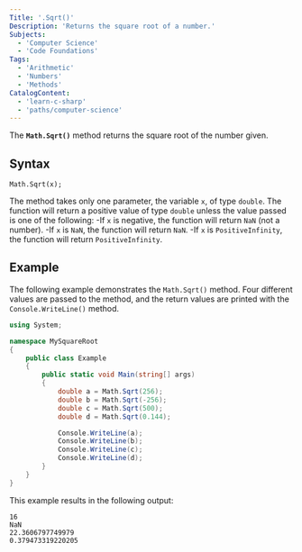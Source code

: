 ```yaml
---
Title: '.Sqrt()'
Description: 'Returns the square root of a number.'
Subjects:
  - 'Computer Science'
  - 'Code Foundations'
Tags:
  - 'Arithmetic'
  - 'Numbers'
  - 'Methods'
CatalogContent:
  - 'learn-c-sharp'
  - 'paths/computer-science'
---
```


The **`Math.Sqrt()`** method returns the square root of the number given.

## Syntax

```pseudo
Math.Sqrt(x);
```

The method takes only one parameter, the variable `x`, of type `double`. The function will return a positive value of type `double` unless the value passed is one of the following:
-If `x` is negative, the function will return `NaN` (not a number).
-If `x` is `NaN`, the function will return `NaN`.
-If `x` is `PositiveInfinity`, the function will return `PositiveInfinity`.

## Example

The following example demonstrates the `Math.Sqrt()` method. Four different values are passed to the method, and the return values are printed with the `Console.WriteLine()` method.

```cs
using System;

namespace MySquareRoot
{
    public class Example
    {
        public static void Main(string[] args)
        {
            double a = Math.Sqrt(256);
            double b = Math.Sqrt(-256);
            double c = Math.Sqrt(500);
            double d = Math.Sqrt(0.144);

            Console.WriteLine(a);
            Console.WriteLine(b);
            Console.WriteLine(c);
            Console.WriteLine(d);
        }
    }
}
```

This example results in the following output:

```shell
16
NaN
22.3606797749979
0.379473319220205
```
